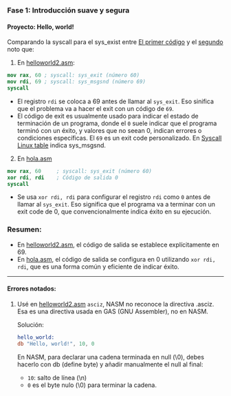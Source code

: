 ### **Fase 1: Introducción suave y segura**  
#### **Proyecto: Hello, world!**

Comparando la syscall para el sys_exist entre [El primer código](/fases/fase1_introduccion/hola.asm) y el [segundo](/fases/fase1_introduccion/helloworld2.asm) noto que:

1. En [helloworld2.asm](/fases/fase1_introduccion/helloworld2.asm):
```nasm
mov rax, 60 ; syscall: sys_exit (número 60)
mov rdi, 69 ; syscall: sys_msgsnd (número 69)
syscall
```
- El registro `rdi` se coloca a 69 antes de llamar al `sys_exit`. Eso sinifica que el problema va a hacer el exit con un código de `69`.
- El código de exit es usualmente usado para indicar el estado de terminación de un programa, donde el `0` suele indicar que el programa terminó con un éxito, y valores que no seean 0, indican errores o condiciones específicas. El `69` es un exit code personalizado. En [Syscall Linux table](https://blog.rchapman.org/posts/Linux_System_Call_Table_for_x86_64/) indica sys_msgsnd.

2. En [hola.asm](/fases/fase1_introduccion/hola.asm)
```nasm
mov rax, 60     ; syscall: sys_exit (número 60)
xor rdi, rdi    ; Código de salida 0
syscall
```
- Se usa `xor rdi, rdi` para configurar el registro `rdi` como `0` antes de llamar al `sys_exit`. Eso significa que el programa va a terminar con un exit code de 0, que convencionalmente indica éxito en su ejecución.


### Resumen:

- En [helloworld2.asm](/fases/fase1_introduccion/helloworld2.asm), el código de salida se establece explícitamente en 69.  
- En [hola.asm](/fases/fase1_introduccion/hola.asm), el código de salida se configura en 0 utilizando `xor rdi, rdi`, que es una forma común y eficiente de indicar éxito.

---
#### Errores notados:

1. Usé en [helloworld2.asm](/fases/fase1_introduccion/helloworld2.asm) `asciz`, NASM no reconoce la directiva .asciz. Esa es una directiva usada en GAS (GNU Assembler), no en NASM.

    Solución:

    ```nasm
    hello_world:
    db "Hello, world!", 10, 0
    ```
    En NASM, para declarar una cadena terminada en null (\0), debes hacerlo con db (define byte) y añadir manualmente el null al final:

    - `10`: salto de línea (\n)
    - `0` es el byte nulo (\0) para terminar la cadena.